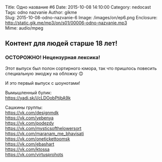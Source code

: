 Title: Одно название #6
Date: 2015-10-08 14:10:00
Category: nedocast  
Tags: odno nazvanie
Author: gikme  
Slug: 2015-10-08-odno-nazvanie-6
Image: /images/on/ep6.png
Enclosure: http://static.gik.me/mp3/on/s01/00006-odno-nazvanie.mp3  
Mime: audio/mpeg

## Контент для людей старше 18 лет!

### ОСТОРОЖНО! Нецензурная лексика!

Этот выпуск был полон сортирного юмора, так что пришлось повесить специальную эмоджу на обложку 😊

И это первый выпуск с шоунотами!

Вымышленный булик:  
<https://yadi.sk/i/cLDOobPtjbA9k>

Сашкины группы:  
<https://vk.com/designmdk>  
<https://vk.com/yebenya>  
<https://vk.com/podezdy>  
<https://vk.com/mysticsofthelowersort>  
<https://vk.com/maranam_me_bhavisati>  
<https://vk.com/onetickettoomsk>  
<https://vk.com/ebashart>  
<https://vk.com/ktossa>  
<https://vk.com/virtusprohots>
